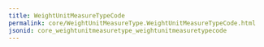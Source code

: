 ```yaml
---
title: WeightUnitMeasureTypeCode
permalink: core/WeightUnitMeasureType.WeightUnitMeasureTypeCode.html
jsonid: core_weightunitmeasuretype_weightunitmeasuretypecode
---
```

